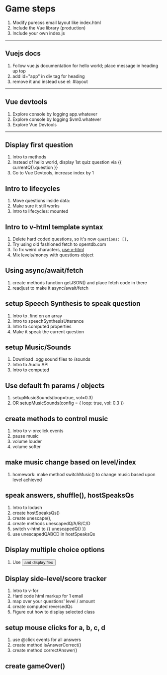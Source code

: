 # Game steps

1. Modify purecss email layout like index.html
1. Include the Vue library (production)
1. Include your own index.js

---

## Vuejs docs

1. Follow vue.js documentation for hello world; place message in heading up top
1. add id="app" in div tag for heading
1. remove it and instead use el: #layout

---

## Vue devtools

1. Explore console by logging app.whatever
1. Explore console by logging $vm0.whatever
1. Explore Vue Devtools

---

## Display first question

1. Intro to methods
1. Instead of hello world, display 1st quiz question via {{ currentQ().question }}
1. Go to Vue Devtools, increase index by 1

## Intro to lifecycles

1. Move questions inside data:
1. Make sure it still works
1. Intro to lifecycles: mounted

## Intro to v-html template syntax

1. Delete hard coded questions, so it's now `questions: [],`
1. Try using old fashioned fetch to opentdb.com
1. To fix weird characters, [use v-html](https://vuejs.org/v2/guide/syntax.html#Raw-HTML)
1. Mix levels/money with questions object

## Using async/await/fetch

1. create methods function getJSON() and place fetch code in there
1. readjust to make it async/await/fetch

## setup Speech Synthesis to speak question

1. Intro to .find on an array
1. Intro to speechSynthesisUtterance
1. Intro to computed properties
1. Make it speak the current question

## setup Music/Sounds

1. Download .ogg sound files to /sounds
1. Intro to Audio API
1. Intro to computed

## Use default fn params / objects

1. setupMusicSounds(loop=true, vol=0.3)
1. OR setupMusicSounds(config = { loop: true, vol: 0.3 })

## create methods to control music

1. Intro to v-on:click events
1. pause music
1. volume louder
1. volume softer

## make music change based on level/index

1. homework: make method switchMusic() to change music based upon level achieved

## speak answers, shuffle(), hostSpeaksQs

1. Intro to lodash
1. create hostSpeaksQs()
1. create unescape(),
1. create methods unescapedQ/A/B/C/D
1. switch v-html to {{ unescapedQ() }}
1. use unescapedQABCD in hostSpeaksQs

## Display multiple choice options

1. Use <button> and display:flex

## Display side-level/score tracker

1. Intro to v-for
1. Hard code html markup for 1 email
1. map over your questions' level / amount
1. create computed reversedQs
1. Figure out how to display selected class

## setup mouse clicks for a, b, c, d

1. use @click events for all answers
1. create method isAnswerCorrect()
1. create method correctAnswer()

## create gameOver()
